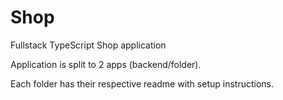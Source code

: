 # Shop

Fullstack TypeScript Shop application

Application is split to 2 apps (backend/folder).

Each folder has their respective readme with setup instructions.
